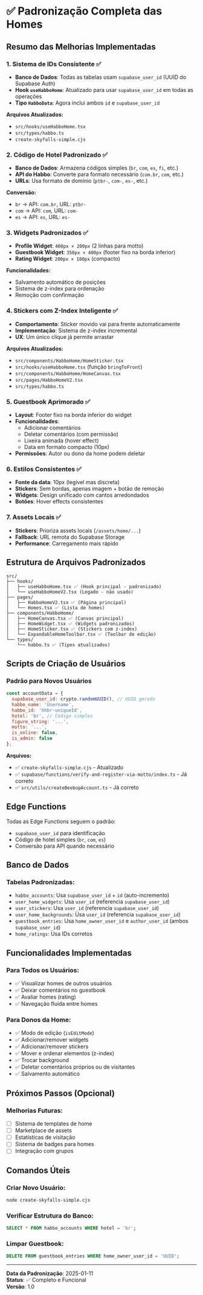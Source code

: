 # ✅ Padronização Completa das Homes

## Resumo das Melhorias Implementadas

### 1. **Sistema de IDs Consistente** ✅
- **Banco de Dados**: Todas as tabelas usam `supabase_user_id` (UUID do Supabase Auth)
- **Hook `useHabboHome`**: Atualizado para usar `supabase_user_id` em todas as operações
- **Tipo `HabboData`**: Agora inclui ambos `id` e `supabase_user_id`

**Arquivos Atualizados:**
- `src/hooks/useHabboHome.tsx`
- `src/types/habbo.ts`
- `create-skyfalls-simple.cjs`

### 2. **Código de Hotel Padronizado** ✅
- **Banco de Dados**: Armazena códigos simples (`br`, `com`, `es`, `fi`, etc.)
- **API do Habbo**: Converte para formato necessário (`com.br`, `com`, etc.)
- **URLs**: Usa formato de domínio (`ptbr-`, `com-`, `es-`, etc.)

**Conversão:**
- `br` → API: `com.br`, URL: `ptbr-`
- `com` → API: `com`, URL: `com-`
- `es` → API: `es`, URL: `es-`

### 3. **Widgets Padronizados** ✅
- **Profile Widget**: `400px × 200px` (2 linhas para motto)
- **Guestbook Widget**: `350px × 400px` (footer fixo na borda inferior)
- **Rating Widget**: `200px × 180px` (compacto)

**Funcionalidades:**
- Salvamento automático de posições
- Sistema de z-index para ordenação
- Remoção com confirmação

### 4. **Stickers com Z-Index Inteligente** ✅
- **Comportamento**: Sticker movido vai para frente automaticamente
- **Implementação**: Sistema de z-index incremental
- **UX**: Um único clique já permite arrastar

**Arquivos Atualizados:**
- `src/components/HabboHome/HomeSticker.tsx`
- `src/hooks/useHabboHome.tsx` (função `bringToFront`)
- `src/components/HabboHome/HomeCanvas.tsx`
- `src/pages/HabboHomeV2.tsx`
- `src/types/habbo.ts`

### 5. **Guestbook Aprimorado** ✅
- **Layout**: Footer fixo na borda inferior do widget
- **Funcionalidades**:
  - Adicionar comentários
  - Deletar comentários (com permissão)
  - Lixeira animada (hover effect)
  - Data em formato compacto (10px)
- **Permissões**: Autor ou dono da home podem deletar

### 6. **Estilos Consistentes** ✅
- **Fonte da data**: 10px (legível mas discreta)
- **Stickers**: Sem bordas, apenas imagem + botão de remoção
- **Widgets**: Design unificado com cantos arredondados
- **Botões**: Hover effects consistentes

### 7. **Assets Locais** ✅
- **Stickers**: Prioriza assets locais (`/assets/home/...`)
- **Fallback**: URL remota do Supabase Storage
- **Performance**: Carregamento mais rápido

## Estrutura de Arquivos Padronizados

```
src/
├── hooks/
│   ├── useHabboHome.tsx ✅ (Hook principal - padronizado)
│   └── useHabboHomeV2.tsx (Legado - não usado)
├── pages/
│   ├── HabboHomeV2.tsx ✅ (Página principal)
│   └── Homes.tsx ✅ (Lista de homes)
├── components/HabboHome/
│   ├── HomeCanvas.tsx ✅ (Canvas principal)
│   ├── HomeWidget.tsx ✅ (Widgets padronizados)
│   ├── HomeSticker.tsx ✅ (Stickers com z-index)
│   └── ExpandableHomeToolbar.tsx ✅ (Toolbar de edição)
└── types/
    └── habbo.ts ✅ (Tipos atualizados)
```

## Scripts de Criação de Usuários

### Padrão para Novos Usuários
```javascript
const accountData = {
  supabase_user_id: crypto.randomUUID(), // UUID gerado
  habbo_name: 'Username',
  habbo_id: 'hhbr-uniqueId',
  hotel: 'br', // Código simples
  figure_string: '...',
  motto: '...',
  is_online: false,
  is_admin: false
};
```

**Arquivos:**
- ✅ `create-skyfalls-simple.cjs` - Atualizado
- ✅ `supabase/functions/verify-and-register-via-motto/index.ts` - Já correto
- ✅ `src/utils/createBeebopAccount.ts` - Já correto

## Edge Functions

Todas as Edge Functions seguem o padrão:
- `supabase_user_id` para identificação
- Código de hotel simples (`br`, `com`, `es`)
- Conversão para API quando necessário

## Banco de Dados

### Tabelas Padronizadas:
- `habbo_accounts`: Usa `supabase_user_id` + `id` (auto-incremento)
- `user_home_widgets`: Usa `user_id` (referencia `supabase_user_id`)
- `user_stickers`: Usa `user_id` (referencia `supabase_user_id`)
- `user_home_backgrounds`: Usa `user_id` (referencia `supabase_user_id`)
- `guestbook_entries`: Usa `home_owner_user_id` e `author_user_id` (ambos `supabase_user_id`)
- `home_ratings`: Usa IDs corretos

## Funcionalidades Implementadas

### Para Todos os Usuários:
- ✅ Visualizar homes de outros usuários
- ✅ Deixar comentários no guestbook
- ✅ Avaliar homes (rating)
- ✅ Navegação fluida entre homes

### Para Donos da Home:
- ✅ Modo de edição (`isEditMode`)
- ✅ Adicionar/remover widgets
- ✅ Adicionar/remover stickers
- ✅ Mover e ordenar elementos (z-index)
- ✅ Trocar background
- ✅ Deletar comentários próprios ou de visitantes
- ✅ Salvamento automático

## Próximos Passos (Opcional)

### Melhorias Futuras:
- [ ] Sistema de templates de home
- [ ] Marketplace de assets
- [ ] Estatísticas de visitação
- [ ] Sistema de badges para homes
- [ ] Integração com grupos

## Comandos Úteis

### Criar Novo Usuário:
```bash
node create-skyfalls-simple.cjs
```

### Verificar Estrutura do Banco:
```sql
SELECT * FROM habbo_accounts WHERE hotel = 'br';
```

### Limpar Guestbook:
```sql
DELETE FROM guestbook_entries WHERE home_owner_user_id = 'UUID';
```

---

**Data da Padronização**: 2025-01-11  
**Status**: ✅ Completo e Funcional  
**Versão**: 1.0

